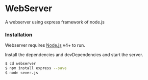 # WebServer 
A webserver using express framework of node.js

### Installation

Webserver requires [Node.js](https://nodejs.org/) v4+ to run.

Install the dependencies and devDependencies and start the server.

```sh
$ cd webserver
$ npm install express --save
$ node sever.js
```
